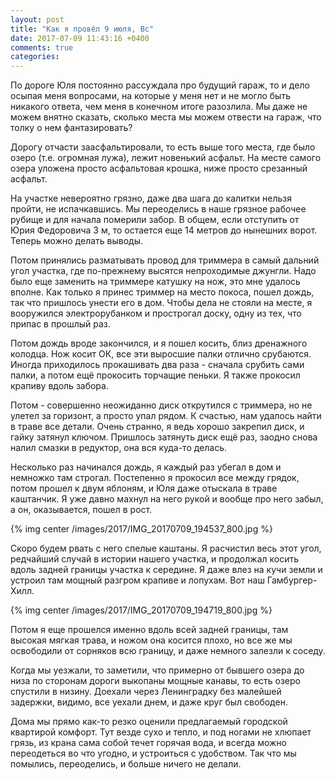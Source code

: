 ```yaml
---
layout: post
title: "Как я провёл 9 июля, Вс"
date: 2017-07-09 11:43:16 +0400
comments: true
categories: 
---
```


По дороге Юля постоянно рассуждала про будущий гараж, то и дело осыпая меня вопросами, на которые у меня нет и не могло быть никакого ответа, чем меня в конечном итоге разозлила. Мы даже не можем внятно сказать, сколько места мы можем отвести на гараж, что толку о нем фантазировать? 

Дорогу отчасти заасфальтировали, то есть выше того места, где было озеро (т.е. огромная лужа), лежит новенький асфальт. На месте самого озера уложена просто асфальтовая крошка, ниже просто срезанный асфальт.

На участке невероятно грязно, даже два шага до калитки нельзя пройти, не испачкавшись. Мы переоделись в наше грязное рабочее рубище и для начала померили забор. В общем, если отступить от Юрия Федоровича 3 м, то остается еще 14 метров до нынешних ворот. Теперь можно делать выводы. 

Потом принялись разматывать провод для триммера в самый дальний угол участка, где по-прежнему высятся непроходимые джунгли. Надо было еще заменить на триммере катушку на нож, это мне удалось вполне. Как только я принес триммер на место покоса, пошел дождь, так что пришлось унести его в дом. Чтобы дела не стояли на месте, я вооружился электрорубанком и прострогал доску, одну из тех, что припас в прошлый раз.

Потом дождь вроде закончился, и я пошел косить, близ дренажного колодца. Нож косит ОК, все эти выросшие палки отлично срубаются. Иногда приходилось прокашивать два раза - сначала срубить сами палки, а потом ещё прокосить торчащие пеньки. Я также прокосил крапиву вдоль забора.

Потом - совершенно неожиданно диск открутился с триммера, но не улетел за горизонт, а просто упал рядом. К счастью, нам удалось найти в траве все детали. Очень странно, я ведь хорошо закрепил диск, и гайку затянул ключом. Пришлось затянуть диск ещё раз, заодно снова налил смазки в редуктор, она вся куда-то делась.

Несколько раз начинался дождь, я каждый раз убегал в дом и немножко там строгал. Постепенно я прокосил все между грядок, потом прошел к двум яблоням, и Юля даже отыскала в траве каштанчик. Я уже давно махнул на него рукой и вообще про него забыл, а он, оказывается, пошел в рост.

{% img center /images/2017/IMG_20170709_194537_800.jpg %}

Скоро будем рвать с него спелые каштаны. Я расчистил весь этот угол, редчайший случай в истории нашего участка, и продолжал косить вдоль задней границы участка к середине.  Я даже влез на кучи земли и устроил там мощный разгром крапиве и лопухам. Вот наш Гамбургер-Хилл.

{% img center /images/2017/IMG_20170709_194719_800.jpg %}

Потом я еще прошелся именно вдоль всей задней границы, там высокая мягкая трава, и ножом она косится плохо, но все же мы освободили от сорняков всю границу, и даже немного залезли к соседу. 

Когда мы уезжали, то заметили, что примерно от бывшего озера до низа по сторонам дороги выкопаны мощные канавы, то есть озеро спустили в низину. Доехали через Ленинградку без малейшей задержки, видимо, все уехали днем, и даже круг был свободен.

Дома мы прямо как-то резко оценили предлагаемый городской квартирой комфорт. Тут везде сухо и тепло, и под ногами не хлюпает грязь, из крана сама собой течет горячая вода, и всегда можно переодеться во что угодно, и устроиться с удобством. Так что мы помылись, переоделись, и больше ничего не делали.
